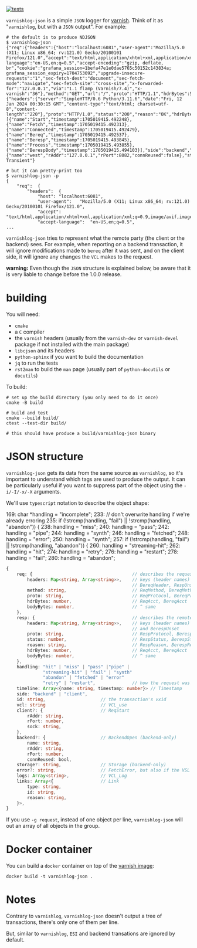 [![tests](https://github.com/varnish/varnishlog-json/actions/workflows/compile.yml/badge.svg?branch=main)](https://github.com/varnish/varnishlog-json/actions/workflows/compile.yml)

`varnishlog-json` is a simple `JSON` logger for [varnish](https://varnish-cache.org). Think of it as "`varnishlog`, but with a `JSON` output". For example:

``` shell
# the default is to produce NDJSON
$ varnishlog-json
{"req":{"headers":{"host":"localhost:6081","user-agent":"Mozilla/5.0 (X11; Linux x86_64; rv:121.0) Gecko/20100101 Firefox/121.0","accept":"text/html,application/xhtml+xml,application/xml;q=0.9,image/avif,image/webp,*/*;q=0.8","accept-language":"en-US,en;q=0.5","accept-encoding":"gzip, deflate, br","cookie":"grafana_session=1befa47e1e0dae5765c50152c143834a; grafana_session_expiry=1704753092","upgrade-insecure-requests":"1","sec-fetch-dest":"document","sec-fetch-mode":"navigate","sec-fetch-site":"cross-site","x-forwarded-for":"127.0.0.1","via":"1.1 flamp (Varnish/7.4)","x-varnish":"36"},"method":"GET","url":"/","proto":"HTTP/1.1","hdrBytes":564,"bodyBytes":0},"resp":{"headers":{"server":"SimpleHTTP/0.6 Python/3.11.6","date":"Fri, 12 Jan 2024 00:30:15 GMT","content-type":"text/html; charset=utf-8","content-length":"220"},"proto":"HTTP/1.0","status":"200","reason":"OK","hdrBytes":155,"bodyBytes":220},"timeline":[{"name":"Start","timestamp":1705019415.492248},{"name":"Fetch","timestamp":1705019415.492313},{"name":"Connected","timestamp":1705019415.492479},{"name":"Bereq","timestamp":1705019415.492537},{"name":"Beresp","timestamp":1705019415.493845},{"name":"Process","timestamp":1705019415.493855},{"name":"BerespBody","timestamp":1705019415.494103}],"side":"backend","id":36,"vcl":"reload_20240112_002849_3983566","backend":{"name":"west","rAddr":"127.0.0.1","rPort":8082,"connReused":false},"storage":"malloc Transient"}

# but it can pretty-print too
$ varnishlog-json -p
{
	"req":	{
		"headers":	{
			"host":	"localhost:6081",
			"user-agent":	"Mozilla/5.0 (X11; Linux x86_64; rv:121.0) Gecko/20100101 Firefox/121.0",
			"accept":	"text/html,application/xhtml+xml,application/xml;q=0.9,image/avif,image/webp,*/*;q=0.8",
			"accept-language":	"en-US,en;q=0.5",
...
```

`varnishlog-json` tries to represent what the remote party (the client or the backend) sees. For example, when reporting on a backend transaction, it will ignore modifications made to `bereq` after it was sent, and on the client side, it will ignore any changes the `VCL` makes to the request.

**warning:** Even though the `JSON` structure is explained below, be aware that it is very liable to change before the 1.0.0 release.

# building

You will need:
- `cmake`
- a `C` compiler
- the `varnish` headers (usually from the `varnish-dev` or `varnish-devel` package if not installed with the main package)
- `libcjson` and its headers
- `python-sphinx` if you want to build the documentation
- `jq` to run the tests
- `rst2man` to build the `man` page (usually part of `python-docutils` or `docutils`)

To build:

``` shell
# set up the build directory (you only need to do it once)
cmake -B build

# build and test
cmake --build build/
ctest --test-dir build/

# this should have produce a build/varnishlog-json binary
```

# JSON structure

`varnishlog-json` gets its data from the same source as `varnishlog`, so it's important to understand which tags
are used to produce the output. It can be particularly useful if you want to suppress part of the object
using the `-i/-I/-x/-X` arguments.

We'll use `typescript` notation to describe the object shape:

169:		char *handling = "incomplete";
233:				// don't overwrite handling if we're already erroring
235:				if (!strcmp(handling, "fail") || !strcmp(handling, "abandon")) {
238:					handling = "miss";
240:					handling = "pass";
242:					handling = "pipe";
244:					handling = "synth";
246:					handling = "fetched";
248:					handling = "error";
250:					handling = "synth";
257:				if (!strcmp(handling, "fail") || !strcmp(handling, "abandon")) {
260:					handling = "streaming-hit";
262:					handling = "hit";
274:					handling = "retry";
276:					handling = "restart";
278:					handling = "fail";
280:					handling = "abandon";


``` typescript
{
    req: {                                      // describes the request as seen by the remote (either client, or backend)
        headers: Map<string, Array<string>>,    // keys (header names) are lowercase, this map is built using ReqHeader,
                                                // BereqHeader, RespUnset, and BerespUnset tags
        method: string,                         // ReqMethod, BereqMethod
        proto: string,                          // ReqProtocol, BereqProtocol
        hdrBytes: number,                       // ReqAcct, BereqAcct
        bodyBytes: number,                      // ^ same
    },
    resp: {                                     // describes the remote as seen by the remote
        headers: Map<string, Array<string>>,    // keys (header names) are lowercase, uses ReqHeader, BereqHeader, RespUnset,
                                                // and BerespUnset
        proto: string,                          // RespProtocol, BerespProtocol
        status: number,                         // RespStatus, BerespStatus
        reason: string,                         // RespReason, BerespReason,
        hdrBytes: number,                       // ReqAcct, BereqAcct
        bodyBytes: number,                      // ^ same
    },
    handling: "hit" | "miss" | "pass" |"pipe" |
              "streaming-hit" | "fail" | "synth"
              "abandon" | "fetched" | "error"
              "retry" | "restart",              // how the request was handled
    timeline: Array<{name: string, timestamp: number}> // Timestamp
    side: "backend" | "client",
    id: string,                     // the transaction's vxid
    vcl: string                     // VCL_use
    client?: {                      // ReqStart
        rAddr: string,
        rPort: number,
        sock: string,
    },
    backend?: {                     // BackendOpen (backend-only)
        name: string,
        rAddr: string,
        rPort: number,
        connReused: bool,
    storage?: string,               // Storage (backend-only)
    error?: string,                 // FetchError, but also if the VSL transation was incomplete
    logs: Array<string>,            // VCL_Log 
    links: Array<{                  // Link
        type: string,
        id: string,
        reason: string,
    }>,
}
```

If you use `-g request`, instead of one object per line, `varnishlog-json` will out an array of all objects in the group.

# Docker container

You can build a `docker` container on top of the [varnish image](https://hub.docker.com/_/varnish):

```
docker build -t varnishlog-json .
```

# Notes

Contrary to `varnishlog`, `varnishlog-json` doesn't output a tree of transactions, there's only one of them per line.

But, similar to `varnishlog`, `ESI` and backend transations are ignored by default.
